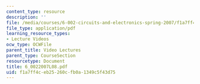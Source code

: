 ```yaml
---
content_type: resource
description: ''
file: /media/courses/6-002-circuits-and-electronics-spring-2007/f1a7ff4ceb25260cfb0a1349c5f43d75_6_0022007L08.pdf
file_type: application/pdf
learning_resource_types:
- Lecture Videos
ocw_type: OCWFile
parent_title: Video Lectures
parent_type: CourseSection
resourcetype: Document
title: 6_0022007L08.pdf
uid: f1a7ff4c-eb25-260c-fb0a-1349c5f43d75
---
```

